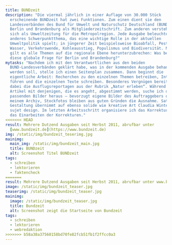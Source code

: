 ```yaml
---
title: BUNDzeit
description: "Die viermal jährlich in einer Auflage von 30.000 Stück
  erscheinende BUNDzeit hat zwei Funktionen. Zum einen dient sie den
  Landesverbänden des Bund für Umwelt und Naturschutz Deutschland (BUND) in
  Berlin und Brandenburg als Mitgliederzeitschrift. Zum anderen versteht sie
  sich als Umweltzeitung für die Metropolregion. Jede Ausgabe beleuchtet ein
  anderes Schwerpunktthema, das eine wichtige Rolle in der aktuellen
  Umweltpolitik spielt; in jüngerer Zeit beispielsweise Bioabfall, Pestizide,
  Wasser, Verkehrswende, Kohleausstieg, Populismus und Biodiversität. Natürlich
  gilt es alle Themen auf die regionale Ebene herunterzubrechen: Was bedeutet
  diese globale Frage für Berlin und Brandenburg?"
mytasks: "Nachdem ich mit den Verantwortlichen aus den beiden
  BUND-Landesverbänden geklärt habe, was in der kommenden Ausgabe behandelt
  werden soll, stelle ich einen Seitenplan zusammen. Dann beginnt die
  eigentliche Arbeit: Recherchen zu den einzelnen Themen betreiben, Interviews
  führen und die einzelnen Texte schreiben. Besonderes Vergnügen bereiten mir
  dabei die Ausflugsreportagen aus der Rubrik „Natur erleben“. Während die
  Artikel mit denjenigen, die es angeht, abgestimmt werden, suche ich die
  passenden Bilder heraus – bevorzugt eigene Bilder des Auftraggebers oder aus
  meinem Archiv, Stockfotos bleiben aus guten Gründen die Ausnahme. Satz und
  Gestaltung übernimmt auf ebenso solide wie kreative Art Claudia Winter von
  sujet design. Im letzten Arbeitsschritt organisiere ich das Korrekturlesen und
  das Einarbeiten der Korrekturen."
<<<<<<< HEAD
result: Mehrere Dutzend Ausgaben seit Herbst 2011, abrufbar unter
  [www.bundzeit.de](https://www.bundzeit.de)
img: /static/img/bundzeit_teserimg.jpg
mainimg:
  main_img: /static/img/bundzeit_main.jpg
  title: BUNDzeit
  alt: Screenshot Titel BUNDzeit
tags:
  - schreiben
  - lektorieren
  - faktencheck
=======
result: Mehrere Dutzend Ausgaben seit Herbst 2011, abrufbar unter www.bundzeit.de
image: /static/img/bundzeit_teaser.jpg
teaserimg: /static/img/bundzeit_teaser.jpg
mainimg:
  image: /static/img/bundzeit_teaser.jpg
  title: Bundzeit
  alt: Screenshot zeigt die Startseite von Bundzeit
tags:
  - schreiben
  - lektorieren
  - webredaktion
>>>>>>> b58a38a37560158bd70fe82fcb51fb1f2ffcc0a3
---
```

